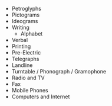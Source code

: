 - Petroglyphs
- Pictograms
- Ideograms
- Writing
	- Alphabet
- Verbal
- Printing
- Pre-Electric
- Telegraphs
- Landline
- Turntable / Phonograph / Gramophone
- Radio and TV
- Fax
- Mobile Phones
- Computers and Internet